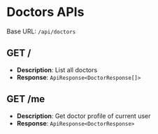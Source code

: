 # Doctors APIs

Base URL: `/api/doctors`

## GET /
- **Description**: List all doctors
- **Response**: `ApiResponse<DoctorResponse[]>`

## GET /me
- **Description**: Get doctor profile of current user
- **Response**: `ApiResponse<DoctorResponse>`
